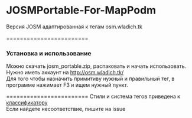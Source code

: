 JOSMPortable-For-MapPodm
========================

Версия JOSM адаптированная к тегам osm.wladich.tk

========================
<h3>Установка и использование</h3>
Можно скачать josm_portable.zip, распаковать и начать использовать.
<br>
Нужно иметь аккаунт на <a target="_blank" href="http://osm.wladich.tk/">http://osm.wladich.tk/</a>
<br>
Для того чтобы назначить примитиву нужный и правильный тег, в программе нажимает F3 и ищем нужный пункт.

========================
Стили и система тегов приведена к <a target="_blank" href="https://docs.google.com/spreadsheet/ccc?key=0AjeOlbeb43DCdFlNSjJPNkt0cXhRblRScVlyZ1JkZ0E&usp=drive_web#gid=0">классификатору</a> 
<br>
Если найдете несоответствие, пишите на issue

